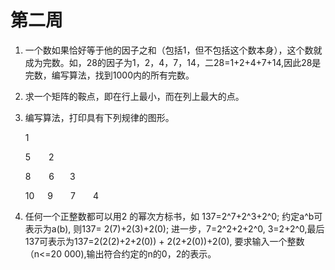 # 第二周
1. 一个数如果恰好等于他的因子之和（包括1，但不包括这个数本身），这个数就成为完数。如，28的因子为1，2，4，7，14，二28=1+2+4+7+14,因此28是完数，编写算法，找到1000内的所有完数。
2. 求一个矩阵的鞍点，即在行上最小，而在列上最大的点。
3. 编写算法，打印具有下列规律的图形。
	
	1
	 
	5 &ensp;&ensp;&ensp; 2

	8 &ensp;&ensp;&ensp; 6 &ensp;&ensp;&ensp;3

	10&ensp;&ensp;&ensp;9&ensp;&ensp;&ensp;&ensp;7&ensp;&ensp;&ensp;&ensp;4
	
4. 任何一个正整数都可以用2 的幂次方标书，如
137=2^7+2^3+2^0;
约定a^b可表示为a(b), 则137= 2(7)+2(3)+2(0);
进一步，7=2^2+2+2^0, 3=2+2^0,最后137可表示为137=2(2(2)+2+2(0)) + 2(2+2(0))+2(0),
要求输入一个整数（n<=20 000),输出符合约定的n的0，2的表示。